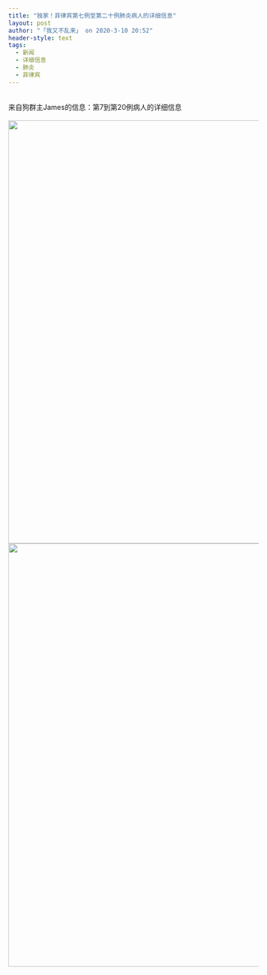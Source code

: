 ```yaml
---
title: "独家！菲律宾第七例至第二十例肺炎病人的详细信息"
layout: post
author: "「我又不乱来」 on 2020-3-10 20:52"
header-style: text
tags:
  - 新闻
  - 详细信息
  - 肺炎
  - 菲律宾
---
```


<head></head>
<body>
 <br> 来自狗群主James的信息：第7到第20例病人的详细信息
 <br> 
 <br> 
 <ignore_js_op> 
  <img aid="1340291" src="https://bbs.boniu123.cc/data/attachment/forum/202003/09/174657f7u7kuuvukqqd79l.jpg" zoomfile="data/attachment/forum/202003/09/174657f7u7kuuvukqqd79l.jpg" file="data/attachment/forum/202003/09/174657f7u7kuuvukqqd79l.jpg" width="850" inpost="1"> 
  <div class="tip tip_4 aimg_tip" id="aimg_1340291_menu" style="position: absolute; display: none" disautofocus="true"> 
   <div class="xs0"> 
    <p><strong>病人详细信息1.jpg</strong> <em class="xg1">(133.99 KB, 下载次数: 1)</em></p> 
    <p> <a href="forum.php?mod=attachment&amp;aid=MTM0MDI5MXwwOTNlNDNjYXwxNTgzOTEzNzUwfDB8NTc2OTE4&amp;nothumb=yes" target="_blank">下载附件</a> &nbsp;<a href="javascript:;" onclick="showWindow(this.id, this.getAttribute('url'), 'get', 0);" id="savephoto_1340291" url="home.php?mod=spacecp&amp;ac=album&amp;op=saveforumphoto&amp;aid=1340291&amp;handlekey=savephoto_1340291">保存到相册</a> </p> 
    <p class="xg1 y"><span title="2020-3-9 17:46">前天&nbsp;17:46</span> 上传</p> 
   </div> 
   <div class="tip_horn"></div> 
  </div> 
 </ignore_js_op> 
 <br> 
 <ignore_js_op> 
  <img aid="1340292" src="https://bbs.boniu123.cc/data/attachment/forum/202003/09/174658gm72s2h92h1m841o.jpg" zoomfile="data/attachment/forum/202003/09/174658gm72s2h92h1m841o.jpg" file="data/attachment/forum/202003/09/174658gm72s2h92h1m841o.jpg" width="850" inpost="1"> 
  <div class="tip tip_4 aimg_tip" id="aimg_1340292_menu" style="position: absolute; display: none" disautofocus="true"> 
   <div class="xs0"> 
    <p><strong>病人详细信息2.jpg</strong> <em class="xg1">(60.59 KB, 下载次数: 0)</em></p> 
    <p> <a href="forum.php?mod=attachment&amp;aid=MTM0MDI5MnxiNjIzNWMyMnwxNTgzOTEzNzUwfDB8NTc2OTE4&amp;nothumb=yes" target="_blank">下载附件</a> &nbsp;<a href="javascript:;" onclick="showWindow(this.id, this.getAttribute('url'), 'get', 0);" id="savephoto_1340292" url="home.php?mod=spacecp&amp;ac=album&amp;op=saveforumphoto&amp;aid=1340292&amp;handlekey=savephoto_1340292">保存到相册</a> </p> 
    <p class="xg1 y"><span title="2020-3-9 17:46">前天&nbsp;17:46</span> 上传</p> 
   </div> 
   <div class="tip_horn"></div> 
  </div> 
 </ignore_js_op> 
 <br>
</body>


